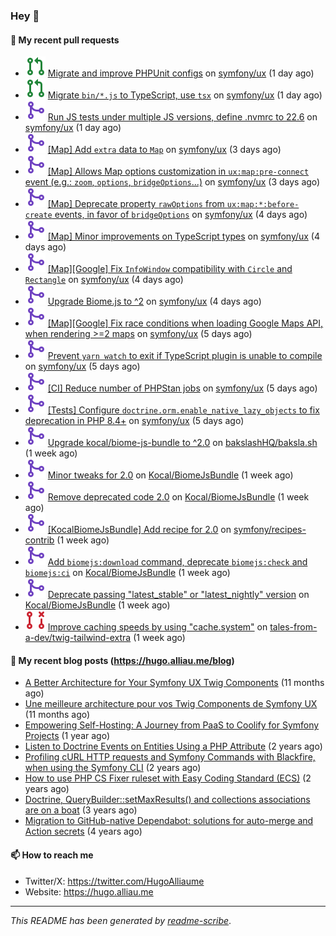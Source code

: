 ### Hey 👋

#### 👷 My recent pull requests

- ![](./assets/pr-open.svg) [Migrate and improve PHPUnit configs](https://github.com/symfony/ux/pull/2867) on [symfony/ux](https://github.com/symfony/ux) (1 day ago)
- ![](./assets/pr-open.svg) [Migrate `bin/*.js` to TypeScript, use `tsx`](https://github.com/symfony/ux/pull/2866) on [symfony/ux](https://github.com/symfony/ux) (1 day ago)
- ![](./assets/pr-merged.svg) [Run JS tests under multiple JS versions, define .nvmrc to 22.6](https://github.com/symfony/ux/pull/2865) on [symfony/ux](https://github.com/symfony/ux) (1 day ago)
- ![](./assets/pr-merged.svg) [[Map] Add `extra` data to `Map`](https://github.com/symfony/ux/pull/2863) on [symfony/ux](https://github.com/symfony/ux) (3 days ago)
- ![](./assets/pr-merged.svg) [[Map] Allows Map options customization in `ux:map:pre-connect` event (e.g.: `zoom`, `options`, `bridgeOptions`...)](https://github.com/symfony/ux/pull/2861) on [symfony/ux](https://github.com/symfony/ux) (3 days ago)
- ![](./assets/pr-merged.svg) [[Map] Deprecate property `rawOptions` from `ux:map:*:before-create` events, in favor of `bridgeOptions`](https://github.com/symfony/ux/pull/2860) on [symfony/ux](https://github.com/symfony/ux) (4 days ago)
- ![](./assets/pr-merged.svg) [[Map] Minor improvements on TypeScript types](https://github.com/symfony/ux/pull/2859) on [symfony/ux](https://github.com/symfony/ux) (4 days ago)
- ![](./assets/pr-merged.svg) [[Map][Google] Fix `InfoWindow` compatibility with `Circle` and `Rectangle`](https://github.com/symfony/ux/pull/2858) on [symfony/ux](https://github.com/symfony/ux) (4 days ago)
- ![](./assets/pr-merged.svg) [Upgrade Biome.js to ^2](https://github.com/symfony/ux/pull/2856) on [symfony/ux](https://github.com/symfony/ux) (4 days ago)
- ![](./assets/pr-merged.svg) [[Map][Google] Fix race conditions when loading Google Maps API, when rendering &gt;=2 maps](https://github.com/symfony/ux/pull/2854) on [symfony/ux](https://github.com/symfony/ux) (5 days ago)
- ![](./assets/pr-merged.svg) [Prevent `yarn watch` to exit if TypeScript plugin is unable to compile](https://github.com/symfony/ux/pull/2853) on [symfony/ux](https://github.com/symfony/ux) (5 days ago)
- ![](./assets/pr-merged.svg) [[CI] Reduce number of PHPStan jobs](https://github.com/symfony/ux/pull/2852) on [symfony/ux](https://github.com/symfony/ux) (5 days ago)
- ![](./assets/pr-merged.svg) [[Tests] Configure `doctrine.orm.enable_native_lazy_objects` to fix deprecation in PHP 8.4&#43;](https://github.com/symfony/ux/pull/2851) on [symfony/ux](https://github.com/symfony/ux) (5 days ago)
- ![](./assets/pr-merged.svg) [Upgrade kocal/biome-js-bundle to ^2.0](https://github.com/bakslashHQ/baksla.sh/pull/96) on [bakslashHQ/baksla.sh](https://github.com/bakslashHQ/baksla.sh) (1 week ago)
- ![](./assets/pr-merged.svg) [Minor tweaks for 2.0](https://github.com/Kocal/BiomeJsBundle/pull/31) on [Kocal/BiomeJsBundle](https://github.com/Kocal/BiomeJsBundle) (1 week ago)
- ![](./assets/pr-merged.svg) [Remove deprecated code 2.0](https://github.com/Kocal/BiomeJsBundle/pull/30) on [Kocal/BiomeJsBundle](https://github.com/Kocal/BiomeJsBundle) (1 week ago)
- ![](./assets/pr-merged.svg) [[KocalBiomeJsBundle] Add recipe for 2.0](https://github.com/symfony/recipes-contrib/pull/1822) on [symfony/recipes-contrib](https://github.com/symfony/recipes-contrib) (1 week ago)
- ![](./assets/pr-merged.svg) [Add `biomejs:download` command, deprecate `biomejs:check` and `biomejs:ci`](https://github.com/Kocal/BiomeJsBundle/pull/29) on [Kocal/BiomeJsBundle](https://github.com/Kocal/BiomeJsBundle) (1 week ago)
- ![](./assets/pr-merged.svg) [Deprecate passing &#34;latest_stable&#34; or &#34;latest_nightly&#34; version](https://github.com/Kocal/BiomeJsBundle/pull/28) on [Kocal/BiomeJsBundle](https://github.com/Kocal/BiomeJsBundle) (1 week ago)
- ![](./assets/pr-closed.svg) [Improve caching speeds by using &#34;cache.system&#34;](https://github.com/tales-from-a-dev/twig-tailwind-extra/pull/18) on [tales-from-a-dev/twig-tailwind-extra](https://github.com/tales-from-a-dev/twig-tailwind-extra) (1 week ago)

#### 📜 My recent blog posts (https://hugo.alliau.me/blog)

- [A Better Architecture for Your Symfony UX Twig Components](https://hugo.alliau.me/blog/posts/a-better-architecture-for-your-symfony-ux-twig-components) (11 months ago)
- [Une meilleure architecture pour vos Twig Components de Symfony UX](https://hugo.alliau.me/blog/posts/une-meilleure-architecture-pour-vous-twig-components-de-symfony-ux) (11 months ago)
- [Empowering Self-Hosting: A Journey from PaaS to Coolify for Symfony Projects](https://hugo.alliau.me/blog/posts/empowering-self-hosting-a-journey-from-paas-to-coolify-for-symfony-projects) (1 year ago)
- [Listen to Doctrine Events on Entities Using a PHP Attribute](https://hugo.alliau.me/blog/posts/2023-11-12-listen-to-doctrine-events-on-entities-using-a-php-attribute) (2 years ago)
- [Profiling cURL HTTP requests and Symfony Commands with Blackfire, when using the Symfony CLI](https://hugo.alliau.me/blog/posts/2023-10-21-profiling-curl-http-requests-and-symfony-commands-with-blackfire-when-using-the-symfony-cli) (2 years ago)
- [How to use PHP CS Fixer ruleset with Easy Coding Standard (ECS)](https://hugo.alliau.me/blog/posts/2023-07-19-how-to-use-php-cs-fixer-ruleset-with-easy-coding-standard) (2 years ago)
- [Doctrine, QueryBuilder::setMaxResults() and collections associations are on a boat](https://hugo.alliau.me/blog/posts/2022-01-07-doctrine-querybuilder-setmaxresults-and-collections-associations-are-on-a-boat) (3 years ago)
- [Migration to GitHub-native Dependabot: solutions for auto-merge and Action secrets](https://hugo.alliau.me/blog/posts/2021-05-04-migration-to-github-native-dependabot-solutions-for-auto-merge-and-action-secrets) (4 years ago)

#### 📫 How to reach me

- Twitter/X: https://twitter.com/HugoAlliaume
- Website: https://hugo.alliau.me

---

_This README has been generated by [readme-scribe](https://github.com/muesli/readme-scribe/)_.

